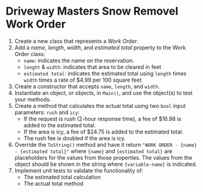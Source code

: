 # Driveway Masters Snow Removel Work Order

1. Create a new class that represents a *Work Order*.
2. Add a *name*, *length*, *width*, and *estimated total* property to the Work Order class:
    * `name`: indicates the name on the reservation.
    * `lenght` & `width`: indicates that area to be cleared in feet
    * `estimated total`: indicates the estimated total using `length` times `width` times a rate of $4.99 per 100 square feet.
3. Create a constructor that accepts `name`, `length`, and `width`.
4. Instantiate an object, or objects, in `Main()`, and use the object(s) to test your methods.
5. Create a method that calculates the actual total using two `bool` input parameters: `rush` and `icy`:
    * If the request is rush (2-hour response time), a fee of $16.98 is added to the estimated total.
    * If the area is icy, a fee of $24.75 is added to the estimated total.
    * The rush fee is doubled if the area is icy.
6. Override the `ToString()` method and have it return `"WORK ORDER - {name} - {estimated total}"` where `{name}` and `{estimated total}` are placeholders for the values from those properties. The values from the object should be shown in the string where `{variable-name}` is indicated.
7. Implement unit tests to validate the functionality of:
    * The estimated total calculation
    * The actual total method
